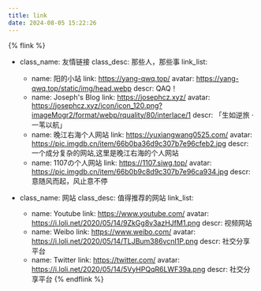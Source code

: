 ```yaml
---
title: link
date: 2024-08-05 15:22:26
---
```



{% flink %}
- class_name: 友情链接
  class_desc: 那些人，那些事
  link_list:
    - name: 阳的小站
      link: https://yang-qwq.top/
      avatar: https://yang-qwq.top/static/img/head.webp
      descr: QAQ！
    - name: Joseph's Blog
      link: https://josephcz.xyz/
      avatar: https://josephcz.xyz/icon/icon_120.png?imageMogr2/format/webp/rquality/80/interlace/1
      descr: 「生如逆旅 · 一苇以航」
    - name: 晚江右海个人网站
      link: https://yuxiangwang0525.com/
      avatar: https://pic.imgdb.cn/item/66b0ba36d9c307b7e96cfeb2.jpg
      descr: 一个成分复杂的网站,这里是晚江右海的个人网站
    - name: 1107の个人网站
      link: https://1107.siwg.top/
      avatar: https://pic.imgdb.cn/item/66b0b9c8d9c307b7e96ca934.jpg
      descr: 意随风而起，风止意不停

- class_name: 网站
  class_desc: 值得推荐的网站
  link_list:
    - name: Youtube
      link: https://www.youtube.com/
      avatar: https://i.loli.net/2020/05/14/9ZkGg8v3azHJfM1.png
      descr: 视频网站
    - name: Weibo
      link: https://www.weibo.com/
      avatar: https://i.loli.net/2020/05/14/TLJBum386vcnI1P.png
      descr: 社交分享平台
    - name: Twitter
      link: https://twitter.com/
      avatar: https://i.loli.net/2020/05/14/5VyHPQqR6LWF39a.png
      descr: 社交分享平台
{% endflink %}


